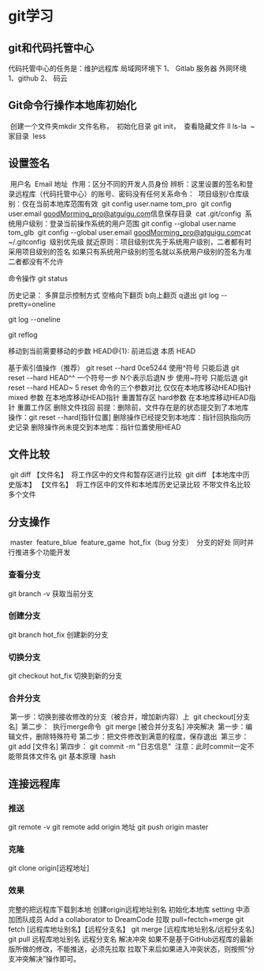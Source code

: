  # git学习

## git和代码托管中心
代码托管中心的任务是：维护远程库
局域网环境下
  1、 Gitlab 服务器
外网环境
  1、github
  2、 码云

## Git命令行操作本地库初始化
​	创建一个文件夹mkdir  文件名称，
​	初始化目录 git init，
​	查看隐藏文件 ll ls-la
​	~ 家目录
​	less



## 设置签名
​	用户名
​	Email 地址
​	作用：区分不同的开发人员身份
​	辨析：这里设置的签名和登录远程库（代码托管中心）的账号、密码没有任何关系
​	命令：
​	项目级别/仓库级别：仅在当前本地库范围有效
​	git config user.name tom_pro
​	git config user.email goodMorming_pro@atguigu.com
​	信息保存目录
​	cat .git/config
​	系统用户级别：登录当前操作系统的用户范围
​	git config --global user.name tom_glb
​	git config --global user.email goodMorming_pro@atguigu.com
​	cat ~/.gitconfig
​	级别优先级
​	就近原则：项目级别优先于系统用户级别，二者都有时采用项目级别的签名
​	如果只有系统用户级别的签名就以系统用户级别的签名为准
​	二者都没有不允许



命令操作
git status

历史记录：
多屏显示控制方式
空格向下翻页
b向上翻页
q退出
git log --pretty=oneline

git log --oneline

git reflog

移动到当前需要移动的步数 HEAD@{1}:
前进后退
本质
HEAD

基于索引值操作（推荐）
git reset --hard 0ce5244
使用^符号 只能后退
git reset --hard HEAD^^ 一个符号一步 N个表示后退N 步
使用~符号 只能后退
      git reset --hard HEAD~ 5
reset 命令的三个参数对比
仅仅在本地库移动HEAD指针
mixed 参数
在本地库移动HEAD指针
重置暂存区
hard参数
     在本地库移动HEAD指针
     重置工作区
删除文件找回
前提：删除前，文件存在是的状态提交到了本地库
操作：git reset --hard[指针位置]
删除操作已经提交到本地库：指针回执指向历史记录
删除操作尚未提交到本地库：指针位置使用HEAD
## 文件比较
​	git diff  【文件名】
​	将工作区中的文件和暂存区进行比较
​	git diff  【本地库中历史版本】  【文件名】
​	将工作区中的文件和本地库历史记录比较
​	不带文件名比较多个文件
## 分支操作
​	master
​	feature_blue
​	feature_game
​	hot_fix（bug 分支）
​	分支的好处
​	同时并行推进多个功能开发

### 查看分支
   git branch -v 获取当前分支

###  创建分支
git branch hot_fix  创建新的分支

### 切换分支
git checkout hot_fix 切换到新的分支

### 合并分支
​	第一步：切换到接收修改的分支（被合并，增加新内容）上
​	git checkout[分支名]
​	第二步：
​	执行merge命令
​	git merge [被合并分支名]
​	冲突解决
​	第一步：编辑文件，删除特殊符号
​	第二步：把文件修改到满意的程度，保存退出
​	第三步：git add [文件名]
​	第四步： git commit -m "日志信息"
​	注意：此时commit一定不能带具体文件名
​	git 基本原理
​	hash

## 连接远程库

###  推送
git remote -v
git remote add origin 地址
git push origin master

###   克隆
git clone origin[远程地址]

###   效果
完整的把远程库下载到本地
创建origin远程地址别名
初始化本地库
setting 中添加团队成员
Add a collaborator to DreamCode
拉取
pull=fectch+merge
git fetch [远程库地址别名】【远程分支名】
git merge [远程库地址别名/远程分支名]
git  pull 远程库地址别名 远程分支名
解决冲突
如果不是基于GitHub远程库的最新版所做的修改，不能推送，必须先拉取
拉取下来后如果进入冲突状态，则按照“分支冲突解决”操作即可。


















